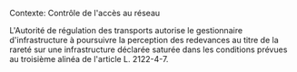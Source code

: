 Contexte: Contrôle de l'accès au réseau

L'Autorité de régulation des transports autorise le gestionnaire d'infrastructure à poursuivre la perception des redevances au titre de la rareté sur une infrastructure déclarée saturée dans les conditions prévues au troisième alinéa de l'article L. 2122-4-7.